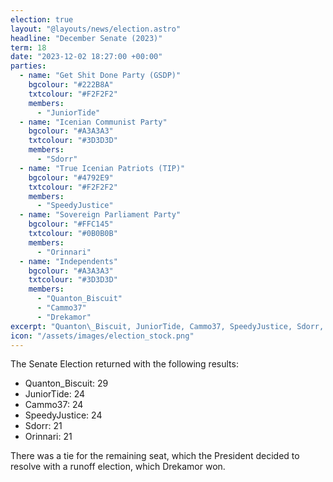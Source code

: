 ```yaml
---
election: true
layout: "@layouts/news/election.astro"
headline: "December Senate (2023)"
term: 18
date: "2023-12-02 18:27:00 +00:00"
parties:
  - name: "Get Shit Done Party (GSDP)"
    bgcolour: "#222B8A"
    txtcolour: "#F2F2F2"
    members:
      - "JuniorTide"
  - name: "Icenian Communist Party"
    bgcolour: "#A3A3A3"
    txtcolour: "#3D3D3D"
    members:
      - "Sdorr"
  - name: "True Icenian Patriots (TIP)"
    bgcolour: "#4792E9"
    txtcolour: "#F2F2F2"
    members:
      - "SpeedyJustice"
  - name: "Sovereign Parliament Party"
    bgcolour: "#FFC145"
    txtcolour: "#0B0B0B"
    members:
      - "Orinnari"
  - name: "Independents"
    bgcolour: "#A3A3A3"
    txtcolour: "#3D3D3D"
    members:
      - "Quanton_Biscuit"
      - "Cammo37"
      - "Drekamor"
excerpt: "Quanton\_Biscuit, JuniorTide, Cammo37, SpeedyJustice, Sdorr, Orinnari, and Drekamor elected to the Senate."
icon: "/assets/images/election_stock.png"
---
```

The Senate Election returned with the following results:

- Quanton\_Biscuit: 29
- JuniorTide: 24
- Cammo37: 24
- SpeedyJustice: 24
- Sdorr: 21
- Orinnari: 21

There was a tie for the remaining seat, which the President decided to resolve with a runoff election, which Drekamor won.
